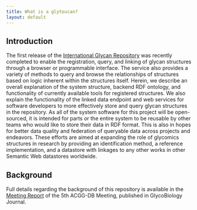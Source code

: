 ```yaml
---
title: What is a glytoucan?
layout: default
---
```


## Introduction

The first release of the [International Glycan Repository](http://glytoucan.org) was recently completed to enable the registration, query, and linking of glycan structures through a browser or programmable interface.  The service also provides a variety of methods to query and browse the relationships of structures based on logic inherent within the structures itself. Herein, we describe an overall explanation of the system structure, backend RDF ontology, and functionality of currently available tools for registered structures.  We also explain the functionality of the linked data endpoint and web services for software developers to more effectively store and query glycan structures in the repository.  As all of the system software for this project will be open-sourced, it is intended for parts or the entire system to be reusable by other teams who would like to store their data in RDF format.  This is also in hopes for better data quality and federation of queryable data across projects and endeavors.  These efforts are aimed at expanding the role of glycomics structures in research by providing an identification method, a reference implementation, and a datastore with linkages to any other works in other Semantic Web datastores worldwide.
## Background

Full details regarding the background of this repository is available in the [Meeting Report](http://dx.doi.org/10.1093/glycob/cwt084) of the 5th ACGG-DB Meeting, published in GlycoBiology Journal.
